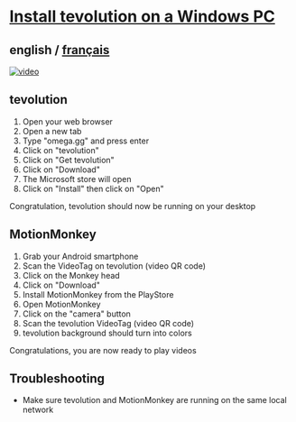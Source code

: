 # [Install tevolution on a Windows PC](../README.md)

## english / [français](../../fr/tevolution/install/windows.md)

[![video](https://i.ytimg.com/vi/AqnPh7wQHGU/maxresdefault.jpg)](https://www.youtube.com/watch?v=AqnPh7wQHGU)

## tevolution

1. Open your web browser
2. Open a new tab
3. Type "omega.gg" and press enter
4. Click on "tevolution"
5. Click on "Get tevolution"
6. Click on "Download"
7. The Microsoft store will open
8. Click on "Install" then click on "Open"

Congratulation, tevolution should now be running on your desktop

## MotionMonkey

1. Grab your Android smartphone
2. Scan the VideoTag on tevolution (video QR code)
3. Click on the Monkey head
4. Click on "Download"
5. Install MotionMonkey from the PlayStore
6. Open MotionMonkey
7. Click on the "camera" button
8. Scan the tevolution VideoTag (video QR code)
9. tevolution background should turn into colors

Congratulations, you are now ready to play videos

## Troubleshooting

- Make sure tevolution and MotionMonkey are running on the same local network
